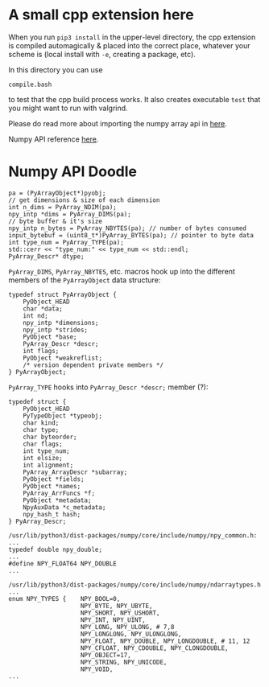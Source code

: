 # A small cpp extension here

When you run ``pip3 install`` in the upper-level directory, the cpp extension is compiled automagically & placed into the correct place, whatever your scheme is (local install with ``-e``, creating a package, etc).

In this directory you can use
```
compile.bash
```
to test that the cpp build process works.  It also creates executable ``test`` that you might want to run with valgrind.

Please do read more about importing the numpy array api in [here](https://numpy.org/doc/1.16/reference/c-api.array.html#importing-the-api).

Numpy API reference [here](https://numpy.org/doc/stable/reference/c-api/index.html).

# Numpy API Doodle

```
pa = (PyArrayObject*)pyobj;
// get dimensions & size of each dimension
int n_dims = PyArray_NDIM(pa);
npy_intp *dims = PyArray_DIMS(pa);
// byte buffer & it's size
npy_intp n_bytes = PyArray_NBYTES(pa); // number of bytes consumed
input_bytebuf = (uint8_t*)PyArray_BYTES(pa); // pointer to byte data
int type_num = PyArray_TYPE(pa);
std::cerr << "type_num:" << type_num << std::endl;
PyArray_Descr* dtype;
```

``PyArray_DIMS``, ``PyArray_NBYTES``, etc. macros hook up into the different members of the ``PyArrayObject`` data structure:
```
typedef struct PyArrayObject {
    PyObject_HEAD
    char *data;
    int nd;
    npy_intp *dimensions;
    npy_intp *strides;
    PyObject *base;
    PyArray_Descr *descr;
    int flags;
    PyObject *weakreflist;
    /* version dependent private members */
} PyArrayObject;
```
``PyArray_TYPE`` hooks into ``PyArray_Descr *descr;`` member (?):
```
typedef struct {
    PyObject_HEAD
    PyTypeObject *typeobj;
    char kind;
    char type;
    char byteorder;
    char flags;
    int type_num;
    int elsize;
    int alignment;
    PyArray_ArrayDescr *subarray;
    PyObject *fields;
    PyObject *names;
    PyArray_ArrFuncs *f;
    PyObject *metadata;
    NpyAuxData *c_metadata;
    npy_hash_t hash;
} PyArray_Descr;
```


```
/usr/lib/python3/dist-packages/numpy/core/include/numpy/npy_common.h:
...
typedef double npy_double;
...
#define NPY_FLOAT64 NPY_DOUBLE
...
```

```
/usr/lib/python3/dist-packages/numpy/core/include/numpy/ndarraytypes.h
...
enum NPY_TYPES {    NPY_BOOL=0,
                    NPY_BYTE, NPY_UBYTE,
                    NPY_SHORT, NPY_USHORT,
                    NPY_INT, NPY_UINT,
                    NPY_LONG, NPY_ULONG, # 7,8
                    NPY_LONGLONG, NPY_ULONGLONG,
                    NPY_FLOAT, NPY_DOUBLE, NPY_LONGDOUBLE, # 11, 12
                    NPY_CFLOAT, NPY_CDOUBLE, NPY_CLONGDOUBLE,
                    NPY_OBJECT=17,
                    NPY_STRING, NPY_UNICODE,
                    NPY_VOID,
...
```
